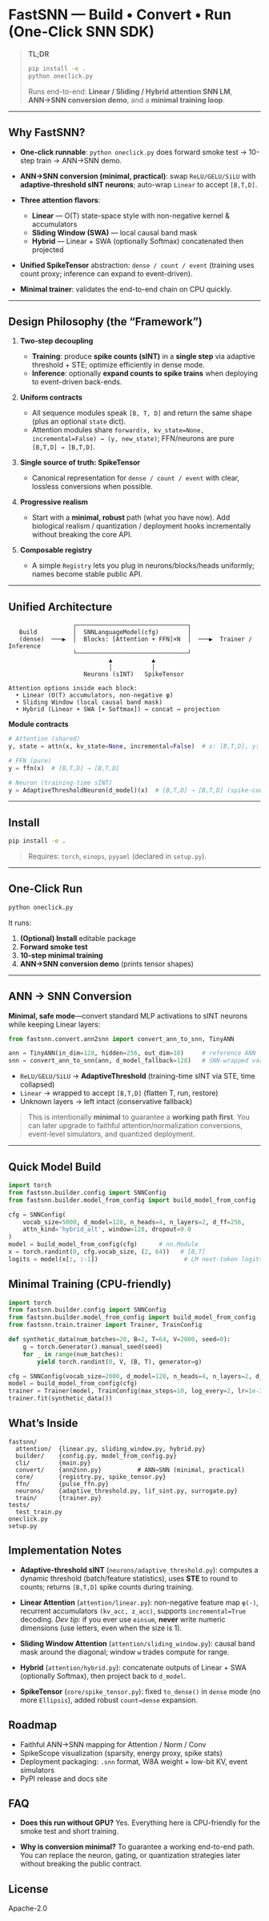 # FastSNN — Build • Convert • Run (One-Click SNN SDK)

> **TL;DR**
>
> ```bash
> pip install -e .
> python oneclick.py
> ```
>
> Runs end-to-end: **Linear / Sliding / Hybrid attention SNN LM**, **ANN→SNN conversion demo**, and a **minimal training loop**.

---

## Why FastSNN?

* **One-click runnable**: `python oneclick.py` does forward smoke test → 10-step train → ANN→SNN demo.
* **ANN→SNN conversion (minimal, practical)**: swap `ReLU/GELU/SiLU` with **adaptive-threshold sINT neurons**; auto-wrap `Linear` to accept `[B,T,D]`.
* **Three attention flavors**:

  * **Linear** — O(T) state-space style with non-negative kernel & accumulators
  * **Sliding Window (SWA)** — local causal band mask
  * **Hybrid** — Linear + SWA (optionally Softmax) concatenated then projected
* **Unified SpikeTensor** abstraction: `dense / count / event` (training uses count proxy; inference can expand to event-driven).
* **Minimal trainer**: validates the end-to-end chain on CPU quickly.

---

## Design Philosophy (the “Framework”)

1. **Two-step decoupling**

   * **Training**: produce **spike counts (sINT)** in a **single step** via adaptive threshold + STE; optimize efficiently in dense mode.
   * **Inference**: optionally **expand counts to spike trains** when deploying to event-driven back-ends.

2. **Uniform contracts**

   * All sequence modules speak `[B, T, D]` and return the same shape (plus an optional `state` dict).
   * Attention modules share `forward(x, kv_state=None, incremental=False) → (y, new_state)`; FFN/neurons are pure `[B,T,D] → [B,T,D]`.

3. **Single source of truth: SpikeTensor**

   * Canonical representation for `dense / count / event` with clear, lossless conversions when possible.

4. **Progressive realism**

   * Start with a **minimal, robust** path (what you have now). Add biological realism / quantization / deployment hooks incrementally without breaking the core API.

5. **Composable registry**

   * A simple `Registry` lets you plug in neurons/blocks/heads uniformly; names become stable public API.

---

## Unified Architecture

```
                  ┌───────────────────────────────┐
   Build          │  SNNLanguageModel(cfg)        │
   (dense)  ───▶  │  Blocks: [Attention + FFN]×N  │  ───▶  Trainer / Inference
                  └───────────────────────────────┘
                            ▲           ▲
                            │           │
                     Neurons (sINT)   SpikeTensor

Attention options inside each block:
  • Linear (O(T) accumulators, non-negative φ)
  • Sliding Window (local causal band mask)
  • Hybrid (Linear + SWA [+ Softmax]) → concat → projection
```

**Module contracts**

```python
# Attention (shared)
y, state = attn(x, kv_state=None, incremental=False)  # x: [B,T,D], y: [B,T,D]

# FFN (pure)
y = ffn(x)  # [B,T,D] → [B,T,D]

# Neuron (training-time sINT)
y = AdaptiveThresholdNeuron(d_model)(x)  # [B,T,D] → [B,T,D] (spike-count proxy)
```

---

## Install

```bash
pip install -e .
```

> Requires: `torch`, `einops`, `pyyaml` (declared in `setup.py`).

---

## One-Click Run

```bash
python oneclick.py
```

It runs:

1. **(Optional) Install** editable package
2. **Forward smoke test**
3. **10-step minimal training**
4. **ANN→SNN conversion demo** (prints tensor shapes)

---

## ANN → SNN Conversion

**Minimal, safe mode**—convert standard MLP activations to sINT neurons while keeping Linear layers:

```python
from fastsnn.convert.ann2snn import convert_ann_to_snn, TinyANN

ann = TinyANN(in_dim=128, hidden=256, out_dim=10)     # reference ANN
snn = convert_ann_to_snn(ann, d_model_fallback=128)   # SNN-wrapped variant
```

* `ReLU/GELU/SiLU` → **AdaptiveThreshold** (training-time sINT via STE, time collapsed)
* `Linear` → wrapped to accept `[B,T,D]` (flatten T, run, restore)
* Unknown layers → left intact (conservative fallback)

> This is intentionally **minimal** to guarantee a **working path first**. You can later upgrade to faithful attention/normalization conversions, event-level simulators, and quantized deployment.

---

## Quick Model Build

```python
import torch
from fastsnn.builder.config import SNNConfig
from fastsnn.builder.model_from_config import build_model_from_config

cfg = SNNConfig(
    vocab_size=5000, d_model=128, n_heads=4, n_layers=2, d_ff=256,
    attn_kind='hybrid_alt', window=128, dropout=0.0
)
model = build_model_from_config(cfg)      # nn.Module
x = torch.randint(0, cfg.vocab_size, (2, 64))   # [B,T]
logits = model(x[:, :-1])                        # LM next-token logits
```

## Minimal Training (CPU-friendly)

```python
import torch
from fastsnn.builder.config import SNNConfig
from fastsnn.builder.model_from_config import build_model_from_config
from fastsnn.train.trainer import Trainer, TrainConfig

def synthetic_data(num_batches=20, B=2, T=64, V=2000, seed=0):
    g = torch.Generator().manual_seed(seed)
    for _ in range(num_batches):
        yield torch.randint(0, V, (B, T), generator=g)

cfg = SNNConfig(vocab_size=2000, d_model=128, n_heads=4, n_layers=2, d_ff=256, attn_kind='hybrid_alt')
model = build_model_from_config(cfg)
trainer = Trainer(model, TrainConfig(max_steps=10, log_every=2, lr=1e-3))
trainer.fit(synthetic_data())
```

## What’s Inside

```
fastsnn/
  attention/  {linear.py, sliding_window.py, hybrid.py}
  builder/    {config.py, model_from_config.py}
  cli/        {main.py}
  convert/    {ann2snn.py}          # ANN→SNN (minimal, practical)
  core/       {registry.py, spike_tensor.py}
  ffn/        {pulse_ffn.py}
  neurons/    {adaptive_threshold.py, lif_sint.py, surrogate.py}
  train/      {trainer.py}
tests/
  test_train.py
oneclick.py
setup.py
```


## Implementation Notes

* **Adaptive-threshold sINT** (`neurons/adaptive_threshold.py`):
  computes a dynamic threshold (batch/feature statistics), uses **STE** to round to counts; returns `[B,T,D]` spike counts during training.

* **Linear Attention** (`attention/linear.py`):
  non-negative feature map `φ(·)`, recurrent accumulators `(kv_acc, z_acc)`, supports `incremental=True` decoding.
  *Dev tip:* if you ever use `einsum`, **never** write numeric dimensions (use letters, even when the size is 1).

* **Sliding Window Attention** (`attention/sliding_window.py`):
  causal band mask around the diagonal; window `w` trades compute for range.

* **Hybrid** (`attention/hybrid.py`):
  concatenate outputs of Linear + SWA (optionally Softmax), then project back to `d_model`.

* **SpikeTensor** (`core/spike_tensor.py`):
  fixed `to_dense()` in `dense` mode (no more `Ellipsis`), added robust `count→dense` expansion.



## Roadmap

* Faithful ANN→SNN mapping for Attention / Norm / Conv
* SpikeScope visualization (sparsity, energy proxy, spike stats)
* Deployment packaging: `.snn` format, W8A weight + low-bit KV, event simulators
* PyPI release and docs site


## FAQ

* **Does this run without GPU?**
  Yes. Everything here is CPU-friendly for the smoke test and short training.

* **Why is conversion minimal?**
  To guarantee a working end-to-end path. You can replace the neuron, gating, or quantization strategies later without breaking the public contract.

## License

Apache-2.0

